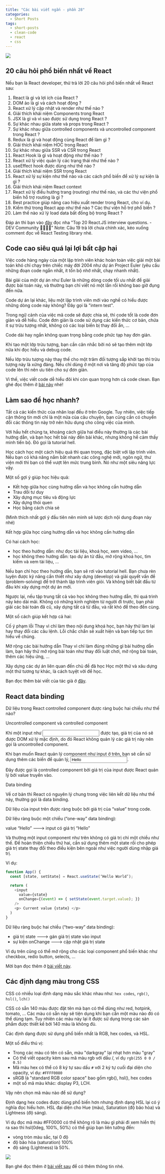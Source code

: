 ```yaml
---
title: "Các bài viết ngắn - phần 28"
categories:
  - Short Posts
tags:
  - short-posts
  - clean-code
  - react
  - css
---
```

![](/assets/images/2023/02/2023-02-21-cac-bai-viet-ngan-phan-28-1.webp)

## 20 câu hỏi phổ biến nhất về React
Nếu bạn là React developer, thử trả lời 20 câu hỏi phổ biến nhất về React sau:

1. React là gì và lợi ích của React ?
2. DOM ảo là gì và cách hoạt động ?
3. React xử lý cập nhật và render như thế nào ?
4. Giải thích khái niệm Components trong React
5. JSX là gì và vì sao được sử dụng trong React ?
6. Sự khác nhau giữa state và props trong React ?
7. Sự khác nhau giữa controlled components và uncontrolled component trong React ?
8. Redux là gì và hoạt động cùng React để làm gì ?
9. Giải thích khái niệm HOC trong React
10. Sự khác nhau giữa SSR và CSR trong React
11. React Hook là gì và hoạt động như thế nào ?
12. React xử lý việc quản lý các trạng thái như thế nào ?
13. useEffect hook được dùng như thế nào ?
14. Giải thích khái niệm SSR trong React
15. React xử lý sự kiện như thế nào và các cách phổ biến để xử lý sự kiện là gì ?
16. Giải thích khái niệm React context
17. React xử lý điều hướng trang (routing) như thế nào, và các thư viện phổ biến hỗ trợ routing là gì ?
18. Best practice giúp nâng cao hiệu xuất render trong React, cho ví dụ.
19. Kiểm thử trong React app như thế nào ? Các thư viện hỗ trợ phổ biến ?
20. Làm thế nào xử lý load data bất đồng bộ trong React ?

Đáp án thì bạn vào [đây](https://www.joshwcomeau.com/career/clever-code-considered-harmful/) đọc nha "Top 20 React.JS interview questions. - DEV Community 👩‍💻👨‍💻"
Note: Câu 19 trả lời chưa chính xác, kéo xuống comment đọc về React Testing library nhé.

## Code cao siêu quá lại lợi bất cập hại
Việc code hàng ngày của một lập trình viên khác hoàn toàn việc giải một bài toán khó chỉ chạy trên chiếc máy đời 2004 như dự án Project Euler (yêu cầu những đoạn code ngắn nhất, ít tốn bộ nhớ nhất, chạy nhanh nhất).

Bài giải của một dự án như Euler là những dòng code tối ưu nhất để giải được bài toán này, và thường bạn chỉ viết nó một lần rồi không bao giờ đụng đến nữa.

Code dự án lại khác, liệu một lập trình viên mới vào nghề có hiểu được những dòng code này không?
Đây gọi là "intern test".

Trong ngữ cảnh của việc mã code sẽ được chia sẻ, thì code tốt là code đơn giản và dễ hiểu.
Code đơn giản là code sử dụng các kiến thức cơ bản, chứa ít sự trừu tượng nhất, không có các loại biến bị thay đổi ẩn, ...

Code dài hay ngắn không quan trọng bằng code phức tạp hay đơn giản.

Khi tạo một lớp trừu tượng, bạn cần cân nhắc bởi nó sẽ tạo thêm một lớp nữa khi đọc hiểu và debug code.

Nếu lớp trừu tượng này thay thế cho một trăm đối tượng sắp khởi tạo thì trừu tượng này là xứng đáng. Nếu chỉ dùng ở một nơi và tăng độ phức tạp của code lên thì nên ưu tiên cho sự đơn giản.

Vì thế, việc viết code dễ hiểu đôi khi còn quan trọng hơn cả code clean.
Bạn ghé đọc thêm ở [bài này](https://www.joshwcomeau.com/blog/how-to-learn-stuff-quickly/) nhé!

## Làm sao để học nhanh?
Tất cả các kiến thức của nhân loại đều ở trên Google. Tuy nhiên, việc tiếp cận thông tin mới chỉ là một nửa của câu chuyện, bạn cũng cần có chuyển đổi các thông tin này trở nên hữu dụng cho công việc của mình.

Với hầu hết chúng ta, khoảng cách giữa hai điều này thường là các bài hướng dẫn, và bạn học hết bài này đến bài khác, nhưng không hề cảm thấy mình tiến bộ. Đó gọi là tutorial hell.

Học cách học một cách hiệu quả thì quan trọng, đặc biệt với lập trình viên. Nếu bạn có khả năng nắm bắt nhanh các công nghệ mới, ngôn ngữ, thư viện mới thì bạn có thể vượt lên mức trung bình. Nó như một siêu năng lực vậy.

Một số gợi ý giúp học hiệu quả:
- Kết hợp giữa học cùng hướng dẫn và học không cần hướng dẫn
- Trau dồi tư duy
- Xây dựng mục tiêu và động lực
- Xây dựng thói quen
- Học bằng cách chia sẻ

(Mình thích nhất gợi ý đầu tiên nên mình sẽ lược dịch nội dung đoạn này nhé)

Kết hợp giữa học cùng hướng dẫn và học không cần hướng dẫn

Có hai cách học:
- học theo hướng dẫn: như đọc tài liệu, khoá học, xem video, ...
- học không theo hướng dẫn: tạo dự án từ đầu, mở rộng khoá học, tìm kiếm và xem tài liệu, ...

Nếu bạn chỉ học theo hướng dẫn, bạn sẽ rơi vào tutorial hell. Bạn chưa rèn luyện được kỹ năng cần thiết như xây dựng (develop) và giải quyết vấn đề (problem-solving) để trở thành lập trình viên giỏi. Và không biết bắt đầu từ đâu khi xây dựng một dự án mới.

Ngược lại, nếu tập trung tất cả vào học không theo hướng dẫn, thì quá trình này kéo dài mãi. Không có những kinh nghiệm từ người đi trước, bạn phải giải các bài toán đã cũ, xây dựng tất cả từ đầu, và rất khó để theo đến cùng.

Một số cách giúp kết hợp cả hai:

Cố ý phạm lỗi
Thay vì chỉ làm theo nội dung khoá học, bạn hãy thử làm lại hay thay đổi các câu lệnh. Lỗi chắc chắn sẽ xuất hiện và bạn tiếp tục tìm hiểu về chúng.

Mở rộng các bài hướng dẫn
Thay vì chỉ làm đúng những gì bài hướng dẫn làm, bạn hãy thử mở rộng bài toán như thay đổi luật chơi, mở rộng bài toán, thêm các hiệu ứng, ...

Xây dựng các dự án liên quan đến chủ đề đã học
Học một thứ và xâu dựng một thứ tương tự khác, là cách tuyệt vời để học.

Bạn đọc thêm bài viết của tác giả ở [đây](https://www.joshwcomeau.com/blog/how-to-learn-stuff-quickly/).


## React data binding

Dữ liệu trong React controlled component được ràng buộc hai chiều như thế nào?

Uncontrolled component và controlled component

Khi một input như <input /> được tạo, giá trị của nó sẽ được DOM xử lý mặc định, do đó React không quản lý các giá trị này nên gọi là uncontrolled component.

Khi bạn muốn React quản lý component như input ở trên, bạn sẽ cần sử dụng thêm các biến để quản lý, <input value="Hello"/>.

Đây được gọi là controlled component bởi giá trị của input được React quản lý bởi value truyền vào.

Data binding

Về cơ bản thì React có nguyên lý chung trong việc liên kết dữ liệu như thế này, thường gọi là data binding.

Dữ liệu của input trên được ràng buộc bởi giá trị của “value” trong code.

Dữ liệu ràng buộc một chiều (“one-way” data binding):

value “Hello” ---> input có giá trị “Hello”

Và thường một input component như trên không có giá trị chỉ một chiều như thế.
Để hoàn thiện chiều thứ hai, cần sử dụng thêm một state rồi cho phép giá trị state thay đổi theo điều kiện bên ngoài như việc người dùng nhập giá trị.

Ví dụ:
```js
function App() {
  const [state, setState] = React.useState(‘Hello World’);

  return (
    <input
      value={state}
      onChange={(event) => { setState(event.target.value); }}
    />
    <p> Current value {state} </p>
  )
}
```

Dữ liệu ràng buộc hai chiều (“two-way” data binding):
- giá trị state ---> gán giá trị state vào input
- sự kiện onChange ---> cập nhật giá trị state

Ví dụ trên cũng có thể mở rộng cho các loại component phổ biến khác như checkbox, redio button, selects, ...

Mời bạn đọc thêm ở [bài viết này](https://www.joshwcomeau.com/react/data-binding/).

## Các định dạng màu trong CSS
CSS có nhiều loại định dạng màu sắc khác nhau như: `hex codes`, `rgb()`, `hsl()`, `lch()`

CSS có sẵn 140 màu được đặt tên mà bạn có thể dùng như red, hotpink, tomato, ...
Các màu có sẵn này sẽ tiện dụng khi bạn cần một màu nào đó có thể dùng tạm. Tuy nhiên các màu này lại ít được sử dụng trong các sản phẩm được thiết kế bởi 140 màu là không đủ.

Các định dạng được sử dụng phổ biến nhất là RGB, hex codes, và HSL.

Một số điều thú vị:
- Trong các màu có tên có sẵn, màu "darkgray" lại nhạt hơn màu "gray"
- Có thể viết opacity kèm sau mã màu rgb với dấu /, ví dụ `rgb(255 0 0 / 0.5)`
- Mã màu hex có thể có 8 ký tự sau dấu `#` với 2 ký tự cuối đại diện cho opacity, ví dụ: `#FFFF0080`
- sRGB là "standard RGB color space" bao gồm rgb(), hsl(), hex codes
- một số mã màu khác: display P3, LCH.

Vậy nên chọn mã màu nào để sử dụng?

Định dạng hex codes được dùng phổ biến hơn nhưng định dạng HSL lại có ý nghĩa đọc hiểu hơn. HSL đại diện cho Hue (màu), Saturation (độ bão hòa) và Lightness (độ sáng).

Ví dụ đọc mã màu #FF0000 có thể không rõ là màu gì phải đi xem hiển thị ra sao thì hsl(0deg, 100%, 50%) có thể giúp bạn liên tưởng đến:
- vòng tròn màu sắc, tại 0 độ
- độ bão hòa (saturation) 100%
- độ sáng (Lightness) là 50%.

![](/assets/images/2023/02/2023-02-21-cac-bai-viet-ngan-phan-28-2.webp)

Bạn ghé đọc thêm ở [bài viết sau](https://www.joshwcomeau.com/css/color-formats/) để có thêm thông tin nhé.

